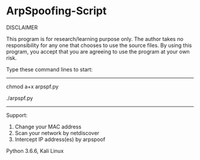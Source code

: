 # ArpSpoofing-Script
DISCLAIMER

This program is for research/learning purpose only. The author takes no responsibility for any one that chooses to use the source files. By using this program, you accept that you are agreeing to use the program at your own risk.


Type these command lines to start:

--------------------------
chmod a+x arpspf.py

./arpspf.py

--------------------------

Support:
1. Change your MAC address
2. Scan your network by netdiscover
3. Intercept IP address(es) by arpspoof

Python 3.6.6, Kali Linux
